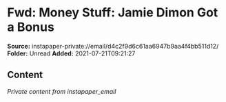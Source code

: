 # Fwd: Money Stuff: Jamie Dimon Got a Bonus

**Source:** instapaper-private://email/d4c2f9d6c61aa6947b9aa4f4bb511d12/
**Folder:** Unread
**Added:** 2021-07-21T09:21:27




## Content
*Private content from instapaper_email*
